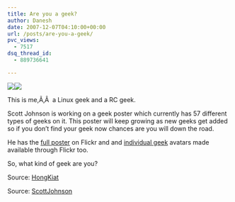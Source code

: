 ```yaml
---
title: Are you a geek?
author: Danesh
date: 2007-12-07T04:10:00+00:00
url: /posts/are-you-a-geek/
pvc_views:
  - 7517
dsq_thread_id:
  - 889736641

---
```

![][1]![][2]

This is me,Ã‚Â  a Linux geek and a RC geek.

Scott Johnson is working on a geek poster which currently has 57 different types of geeks on it. This poster will keep growing as new geeks get added so if you don&#8217;t find your geek now chances are you will down the road.

He has the [full poster][3] on Flickr and and [individual geek][4] avatars made available through Flickr too.

So, what kind of geek are you?

Source: [HongKiat][5]

Source: [ScottJohnson][4]

 [1]: http://img100.imageshack.us/img100/7033/1143705079b858f266a1pb5.jpg
 [2]: http://img100.imageshack.us/img100/6368/145999250908ae309755kv2.jpg
 [3]: http://www.flickr.com/photo_zoom.gne?id=2086153791&context=set-72157601200807582&size=l
 [4]: http://www.flickr.com/photos/scottjohnson/sets/72157601200807582/
 [5]: http://www.hongkiat.com/blog/which-type-of-geek-are-you/